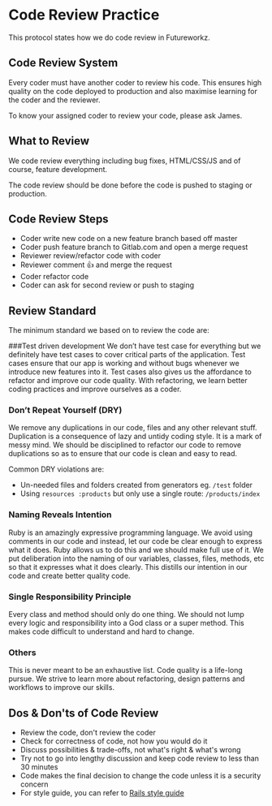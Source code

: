 # Code Review Practice
This protocol states how we do code review in Futureworkz.

## Code Review System
Every coder must have another coder to review his code. This ensures high quality on the code deployed to production and also maximise learning for the coder and the reviewer.

To know your assigned coder to review your code, please ask James.

## What to Review
We code review everything including bug fixes, HTML/CSS/JS and of course, feature development.

The code review should be done before the code is pushed to staging or production.

## Code Review Steps
- Coder write new code on a new feature branch based off master
- Coder push feature branch to Gitlab.com and open a merge request
- Reviewer review/refactor code with coder
- Reviewer comment 👍  and merge the request
- Coder refactor code
- Coder can ask for second review or push to staging

## Review Standard
The minimum standard we based on to review the code are:

###Test driven development
We don’t have test case for everything but we definitely have test cases to cover critical parts of the application. Test cases ensure that our app is working and without bugs whenever we introduce new features into it. Test cases also gives us the affordance to refactor and improve our code quality. With refactoring, we learn better coding practices and improve ourselves as a coder.

### Don’t Repeat Yourself (DRY)
We remove any duplications in our code, files and any other relevant stuff. Duplication is a consequence of lazy and untidy coding style. It is a mark of messy mind. We should be disciplined to refactor our code to remove duplications so as to ensure that our code is clean and easy to read.

Common DRY violations are:
- Un-needed files and folders created from generators eg. `/test` folder
- Using `resources :products` but only use a single route: `/products/index`

### Naming Reveals Intention
Ruby is an amazingly expressive programming language. We avoid using comments in our code and instead, let our code be clear enough to express what it does. Ruby allows us to do this and we should make full use of it. We put deliberation into the naming of our variables, classes, files, methods, etc so that it expresses what it does clearly. This distills our intention in our code and create better quality code.

### Single Responsibility Principle
Every class and method should only do one thing. We should not lump every logic and responsibility into a God class or a super method. This makes code difficult to understand and hard to change.

### Others
This is never meant to be an exhaustive list. Code quality is a life-long pursue. We strive to learn more about refactoring, design patterns and workflows to improve our skills.

## Dos & Don'ts of Code Review
- Review the code, don't review the coder
- Check for correctness of code, not how you would do it
- Discuss possibilities & trade-offs, not what's right & what's wrong
- Try not to go into lengthy discussion and keep code review to less than 30 minutes
- Code makes the final decision to change the code unless it is a security concern
- For style guide, you can refer to [Rails style guide](https://github.com/bbatsov/rails-style-guide)
